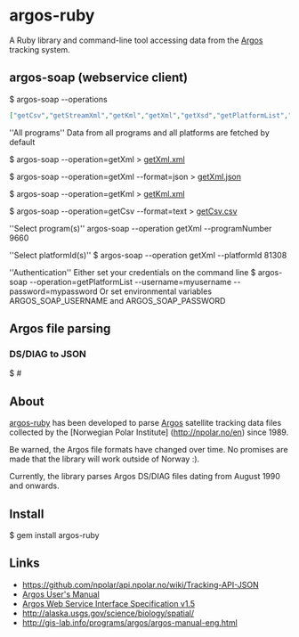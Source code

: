# argos-ruby

A Ruby library and command-line tool accessing data from the [Argos](http://www.argos-system.org) tracking system.

## argos-soap (webservice client)

  $ argos-soap --operations
```json
["getCsv","getStreamXml","getKml","getXml","getXsd","getPlatformList","getObsCsv","getObsXml"]
```
''All programs''
Data from all programs and all platforms are fetched by default

$ argos-soap --operation=getXml > [getXml.xml](https://github.com/npolar/argos-ruby/blob/master/spec/argos/_soap/getXml.xml)

$ argos-soap --operation=getXml --format=json > [getXml.json](https://github.com/npolar/argos-ruby/blob/master/spec/argos/_soap/getXml.json)

$ argos-soap --operation=getKml > [getKml.xml](https://github.com/npolar/argos-ruby/blob/master/spec/argos/_soap/getKml.xml)

$ argos-soap --operation=getCsv --format=text > [getCsv.csv](https://github.com/npolar/argos-ruby/blob/master/spec/argos/_soap/getCsv.csv)

''Select program(s)''
argos-soap --operation getXml --programNumber 9660

''Select platformId(s)''
$ argos-soap --operation getXml --platformId 81308


''Authentication''
Either set your credentials on the command line
  $ argos-soap --operation=getPlatformList --username=myusername --password=mypassword
Or set environmental variables ARGOS_SOAP_USERNAME and ARGOS_SOAP_PASSWORD

## Argos file parsing
### DS/DIAG to JSON
  $ # 

## About

[argos-ruby](https://github.com/npolar/argos-ruby) has been developed to parse [Argos](http://www.argos-system.org)
satellite tracking data files collected by the [Norwegian Polar Institute]
(http://npolar.no/en) since 1989.

Be warned, the Argos file formats have changed over time. No promises are
made that the library will work outside of Norway :).

Currently, the library parses Argos DS/DIAG files dating from August 1990
and onwards.

## Install
$ gem install argos-ruby

## Links

* https://github.com/npolar/api.npolar.no/wiki/Tracking-API-JSON
* [Argos User's Manual](http://www.argos-system.org/manual/)
* [Argos Web Service Interface Specification v1.5](http://www.argos-system.org/manual/argos_webservices-1_4.pdf)
* http://alaska.usgs.gov/science/biology/spatial/
* http://gis-lab.info/programs/argos/argos-manual-eng.html


